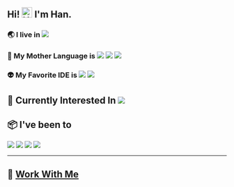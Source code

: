 ## Hi! <img src='https://qpluspicture.oss-cn-beijing.aliyuncs.com/6LjjQA/Hi.gif' alt='Hi' width="24"/>  I'm Han.

### :earth_asia: I live in  ![](https://img.shields.io/badge/OS-Linux-informational?style=flat&logo=linux&logoColor=white&color=9cf)
### 🚀 My Mother Language is ![](https://img.shields.io/badge/Code-Dart-informational?style=flat&logo=dart&logoColor=white&color=9cf) ![](https://img.shields.io/badge/Code-Golang-informational?style=flat&logo=go&logoColor=white&color=9cf) ![](https://img.shields.io/badge/Code-CSharp-informational?style=flat&logo=csharp&logoColor=white&color=9cf)
### 👽️ My Favorite IDE is ![](https://img.shields.io/badge/Editor-VSCode-informational?style=flat&logo=visualstudiocode&logoColor=white&color=9cf) ![](https://img.shields.io/badge/Editor-Vim-informational?style=flat&logo=vim&logoColor=white&color=9cf)
## 🙈 Currently Interested In ![](https://img.shields.io/badge/Code-Rust-informational?style=flat&logo=rust&logoColor=white&color=9cf)

## :package: I've been to 
![](https://img.shields.io/badge/Tools-Firebase-informational?style=flat&logo=firebase&logoColor=white&color=9cf)
![](https://img.shields.io/badge/Tools-Docker-informational?style=flat&logo=docker&logoColor=white&color=9cf)
![](https://img.shields.io/badge/CICD-Fastlane-informational?style=flat&logo=fastlane&logoColor=white&color=9cf) ![](https://img.shields.io/badge/CICD-Jenkins-informational?style=flat&logo=jenkins&logoColor=white&color=9cf) 

---

## 👔 [Work With Me](https://superficial-spur-efa.notion.site/Han-469da5ad95f54949b8cd1e55e0541a3e?pvs=4)
